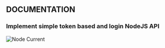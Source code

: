 ## DOCUMENTATION ##

### Implement simple token based and login NodeJS API ###

![Node Current](https://img.shields.io/badge/node-509941?logo=node/v/:v20.11.1)


